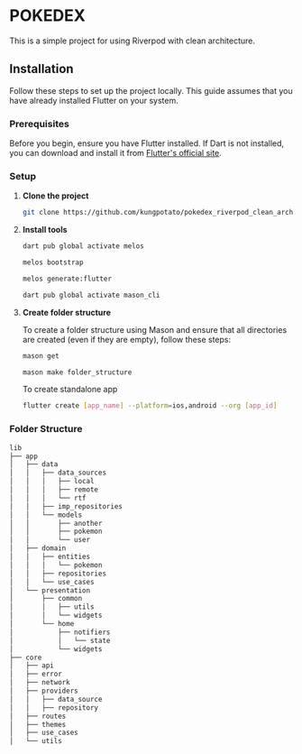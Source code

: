 # POKEDEX

This is a simple project for using Riverpod with clean architecture.

## Installation

Follow these steps to set up the project locally. This guide assumes that you have already installed
Flutter on your system.

### Prerequisites

Before you begin, ensure you have Flutter installed. If Dart is not installed, you can download and
install it from [Flutter's official site](https://docs.flutter.dev/get-started/install).

### Setup

1. **Clone the project**
   ```bash
   git clone https://github.com/kungpotato/pokedex_riverpod_clean_architecture.git

2. **Install tools**
   ```bash
   dart pub global activate melos
   ```
   ```bash
   melos bootstrap
   ```
    ```bash
   melos generate:flutter
   ```
   ```bash
   dart pub global activate mason_cli
   ```

3. **Create folder structure**

   To create a folder structure using Mason and ensure that all directories are created (even if
   they are empty), follow these steps:

   ```bash
   mason get
   ```
   ```bash
   mason make folder_structure
   ```

   To create standalone app

   ```bash
   flutter create [app_name] --platform=ios,android --org [app_id]
   ```

### Folder Structure

   ```bash
lib
├── app
│   ├── data
│   │   ├── data_sources
│   │   │   ├── local
│   │   │   ├── remote
│   │   │   └── rtf
│   │   ├── imp_repositories
│   │   └── models
│   │       ├── another
│   │       ├── pokemon
│   │       └── user
│   ├── domain
│   │   ├── entities
│   │   │   └── pokemon
│   │   ├── repositories
│   │   └── use_cases
│   └── presentation
│       ├── common
│       │   ├── utils
│       │   └── widgets
│       └── home
│           ├── notifiers
│           │   └── state
│           └── widgets
├── core
│   ├── api
│   ├── error
│   ├── network
│   ├── providers
│   │   ├── data_source
│   │   ├── repository
│   ├── routes
│   ├── themes
│   ├── use_cases
│   └── utils
   ```